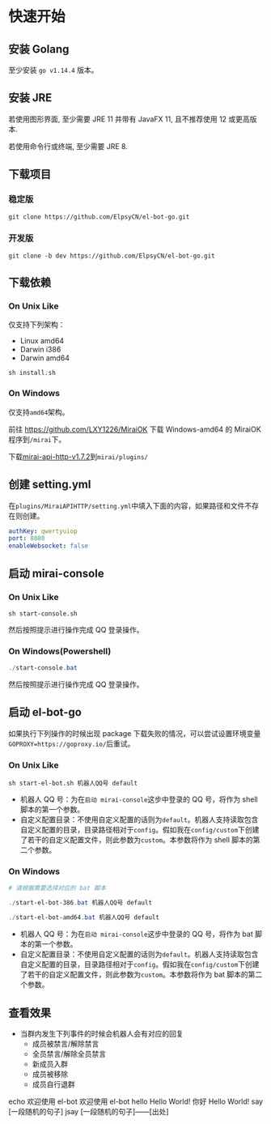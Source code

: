 # 快速开始

## 安装 Golang

至少安装 `go v1.14.4` 版本。

## 安装 JRE

若使用图形界面, 至少需要 JRE 11 并带有 JavaFX 11, 且不推荐使用 12 或更高版本.

若使用命令行或终端, 至少需要 JRE 8.

## 下载项目

### 稳定版

```shell
git clone https://github.com/ElpsyCN/el-bot-go.git
```

### 开发版

```shell
git clone -b dev https://github.com/ElpsyCN/el-bot-go.git
```

## 下载依赖

### On Unix Like

仅支持下列架构：
+ Linux amd64
+ Darwin i386
+ Darwin amd64

```shell
sh install.sh
```

### On Windows

仅支持`amd64`架构。

前往 https://github.com/LXY1226/MiraiOK 下载 Windows-amd64 的 MiraiOK 程序到`/mirai`下。

<!-- 下载[mirai-console-wrapper-1.3.0-all](https://github.com/mamoe/mirai-console-wrapper/releases/download/1.3.0/mirai-console-wrapper-1.3.0-all.jar)到`mirai/` -->

下载[mirai-api-http-v1.7.2](https://github.com/mamoe/mirai-api-http/releases/download/v1.7.2/mirai-api-http-v1.7.2.jar)到`mirai/plugins/`

## 创建 setting.yml

在`plugins/MiraiAPIHTTP/setting.yml`中填入下面的内容，如果路径和文件不存在则创建。

```yml
authKey: qwertyuiop
port: 8080
enableWebsocket: false
```

## 启动 mirai-console

### On Unix Like

```shell
sh start-console.sh
```

然后按照提示进行操作完成 QQ 登录操作。

### On Windows(Powershell)

```powershell
./start-console.bat
```

然后按照提示进行操作完成 QQ 登录操作。

## 启动 el-bot-go

如果执行下列操作的时候出现 package 下载失败的情况，可以尝试设置环境变量`GOPROXY=https://goproxy.io/`后重试。

### On Unix Like

```shell
sh start-el-bot.sh 机器人QQ号 default
```

- 机器人 QQ 号：为在`启动 mirai-console`这步中登录的 QQ 号，将作为 shell 脚本的第一个参数。
- 自定义配置目录：不使用自定义配置的话则为`default`。机器人支持读取包含自定义配置的目录，目录路径相对于`config`。假如我在`config/custom`下创建了若干的自定义配置文件，则此参数为`custom`。本参数将作为 shell 脚本的第二个参数。

### On Windows

```powershell
# 请根据需要选择对应的 bat 脚本

./start-el-bot-386.bat 机器人QQ号 default

./start-el-bot-amd64.bat 机器人QQ号 default
```

- 机器人 QQ 号：为在`启动 mirai-console`这步中登录的 QQ 号，将作为 bat 脚本的第一个参数。
- 自定义配置目录：不使用自定义配置的话则为`default`。机器人支持读取包含自定义配置的目录，目录路径相对于`config`。假如我在`config/custom`下创建了若干的自定义配置文件，则此参数为`custom`。本参数将作为 bat 脚本的第二个参数。

## 查看效果

<!-- https://s1.ax1x.com/2020/06/03/tdho7V.jpg -->
<!-- https://s1.ax1x.com/2020/06/03/td4S76.jpg -->

- 当群内发生下列事件的时候会机器人会有对应的回复
  - 成员被禁言/解除禁言
  - 全员禁言/解除全员禁言
  - 新成员入群
  - 成员被移除
  - 成员自行退群

<chat-panel title="聊天记录（好友聊天或群聊）">
  <chat-message :id="910426929" nickname="云游君" >echo 欢迎使用 el-bot</chat-message>
  <chat-message nickname="Bot" avatar="https://s1.ax1x.com/2020/06/03/tdho7V.jpg">欢迎使用 el-bot</chat-message>
</chat-panel>

<chat-panel title="聊天记录（好友聊天或群聊）">
  <chat-message nickname="ADD-SP" avatar="https://s1.ax1x.com/2020/06/03/td4S76.jpg">hello</chat-message>
  <chat-message nickname="Bot" avatar="https://s1.ax1x.com/2020/06/03/tdho7V.jpg">Hello World!</chat-message>
  <chat-message nickname="ADD-SP" avatar="https://s1.ax1x.com/2020/06/03/td4S76.jpg">你好</chat-message>
  <chat-message nickname="Bot" avatar="https://s1.ax1x.com/2020/06/03/tdho7V.jpg">Hello World!</chat-message>
</chat-panel>

<chat-panel title="聊天记录（群聊）">
  <chat-message :id="910426929" nickname="云游君" >say</chat-message>
  <chat-message nickname="Bot" avatar="https://s1.ax1x.com/2020/06/03/tdho7V.jpg">[一段随机的句子]</chat-message>
  <chat-message :id="910426929" nickname="云游君" >jsay</chat-message>
  <chat-message nickname="Bot" avatar="https://s1.ax1x.com/2020/06/03/tdho7V.jpg">[一段随机的句子]——[出处]</chat-message>
</chat-panel>
